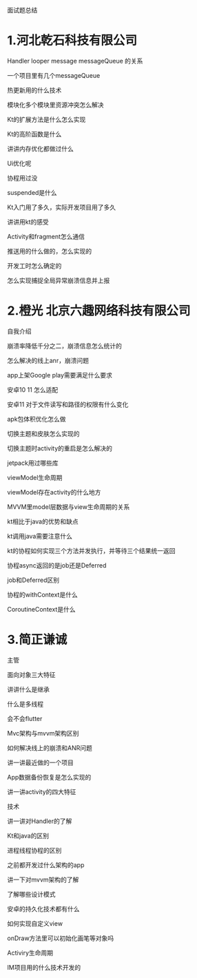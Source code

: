 面试题总结

# 1.河北乾石科技有限公司

Handler looper message  messageQueue  的关系

一个项目里有几个messageQueue

热更新用的什么技术

模块化多个模块里资源冲突怎么解决

Kt的扩展方法是什么怎么实现

Kt的高阶函数是什么

讲讲内存优化都做过什么

Ui优化呢

协程用过没

suspended是什么

Kt入门用了多久，实际开发项目用了多久

讲讲用kt的感受

Activity和fragment怎么通信

推送用的什么做的，怎么实现的

开发工时怎么确定的

怎么实现捕捉全局异常崩溃信息并上报




# 2.橙光 北京六趣网络科技有限公司

自我介绍

崩溃率降低千分之二，崩溃信息怎么统计的

怎么解决的线上anr，崩溃问题

app上架Google play需要满足什么要求

安卓10 11 怎么适配

安卓11 对于文件读写和路径的权限有什么变化

apk包体积优化怎么做

切换主题和皮肤怎么实现的

切换主题时activity的重启是怎么解决的

jetpack用过哪些库

viewModel生命周期

viewModel存在activity的什么地方

MVVM里model层数据与view生命周期的关系

kt相比于java的优势和缺点

kt调用java需要注意什么

kt的协程如何实现三个方法并发执行，并等待三个结果统一返回

协程async返回的是job还是Deferred

job和Deferred区别

协程的withContext是什么

CoroutineContext是什么




# 3.简正谦诚


主管

面向对象三大特征

讲讲什么是继承

什么是多线程

会不会flutter

Mvc架构与mvvm架构区别

如何解决线上的崩溃和ANR问题

讲一讲最近做的一个项目

App数据备份恢复是怎么实现的

讲一讲activity的四大特征


技术

讲一讲对Handler的了解

Kt和java的区别

进程线程协程的区别

之前都开发过什么架构的app

讲一下对mvvm架构的了解

了解哪些设计模式

安卓的持久化技术都有什么

如何实现自定义view

onDraw方法里可以初始化画笔等对象吗

Activiry生命周期

IM项目用的什么技术开发的





